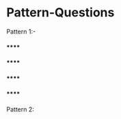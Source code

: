 # Pattern-Questions

Pattern 1:-
<h4>****</h4>
<h4>****</h4>
<h4>****</h4>
<h4>****</h4>

Pattern 2:
